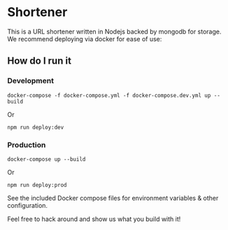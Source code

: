 # Shortener

This is a URL shortener written in Nodejs backed by mongodb for storage. We recommend deploying via docker for ease of use:

## How do I run it

### Development

`docker-compose -f docker-compose.yml -f docker-compose.dev.yml up --build`

Or

`npm run deploy:dev`


### Production

`docker-compose up --build`

Or

`npm run deploy:prod`

See the included Docker compose files for environment variables & other configuration.

Feel free to hack around and show us what you build with it!
